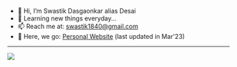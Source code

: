 - 👋 Hi, I’m Swastik Dasgaonkar alias Desai
- 🌱 Learning new things everyday...
- 📫 Reach me at: swastik1840@gmail.com
- 🚀 Here, we go: [Personal Website](https://swasdas.github.io/)  (last updated in Mar'23)
<hr>

<p align="left"> <img src="https://komarev.com/ghpvc/?username=swastik-dasgaonkar&label=Profile%20Views&color=brightgreen&style=plastic"/> </p>

<!---
- 👀 I’m interested in AI-Machine Learning and Data Science

- I love❤️ interacting with people around the world🌎, experiencing different cultures, and exploring the world's perspectives🔥 on design, business and technology💻.


srdasg/srdasg is a ✨ special ✨ repository because its `README.md` (this file) appears on your GitHub profile.
You can click the Preview link to take a look at your changes.
--->
